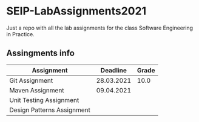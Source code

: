 # SEIP-LabAssignments2021
Just a repo with all the lab assignments for the class Software Engineering in Practice.

## Assingments info

|Assignment | Deadline | Grade |
|-----------|----------|-------|
|Git Assignment | 28.03.2021 | 10.0|
|Maven Assignment | 09.04.2021 | |
|Unit Testing Assignment | | |
|Design Patterns Assignment | | |

